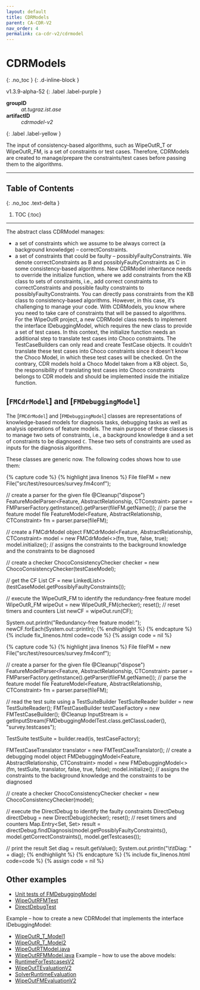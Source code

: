 ```yaml
---
layout: default
title: CDRModels
parent: CA-CDR-V2
nav_order: 4
permalink: ca-cdr-v2/cdrmodel
---
```


# CDRModels
{: .no_toc }
{: .d-inline-block }

<span style = "text-transform: lowercase">v1.3.9-alpha-52</span>
{: .label .label-purple }

<dl style="width:400px;">
    <dt><strong>groupID</strong></dt>
    <dd style = "text-transform: lowercase"><em>at.tugraz.ist.ase</em></dd>
    <dt><strong>artifactID</strong></dt>
    <dd style = "text-transform: lowercase"><em>cdrmodel-v2</em></dd>
</dl>{: .label .label-yellow }

The input of consistency-based algorithms, such as WipeOutR_T or WipeOutR_FM, is a set of constraints or test cases.
Therefore, CDRModels are created to manage/prepare the constraints/test cases before passing them to the algorithms.

---

## Table of Contents
{: .no_toc .text-delta }

1. TOC
{:toc}

---

The abstract class CDRModel manages:
-	a set of constraints which we assume to be always correct (a background knowledge) – correctConstraints.
-	a set of constraints that could be faulty – possiblyFaultyConstraints.
We denote correctConstraints as B and possiblyFaultyConstraints as C in some consistency-based algorithms.
New CDRModel inheritance needs to override the initialize function, where we add constraints from the KB class to sets of constraints, i.e., add correct constraints to correctConstraints and possible faulty constraints to possiblyFaultyConstraints.
You can directly pass constraints from the KB class to consistency-based algorithms. However, in this case, it’s challenging to manage your code. With CDRModels, you know where you need to take care of constraints that will be passed to algorithms.
For the WipeOutR project, a new CDRModel class needs to implement the interface IDebuggingModel, which requires the new class to provide a set of test cases. In this context, the initialize function needs an additional step to translate test cases into Choco constraints.
The TestCaseBuilders can only read and create TestCase objects. It couldn’t translate these test cases into Choco constraints since it doesn’t know the Choco Model, in which these test cases will be checked. On the contrary, CDR models hold a Choco Model taken from a KB object. So, the responsibility of translating test cases into Choco constraints belongs to CDR models and should be implemented inside the initialize function.

## [`FMCdrModel`] and [`FMDebuggingModel`]

The [`FMCdrModel`] and [`FMDebuggingModel`] classes are representations of knowledge-based models for diagnosis tasks,
debugging tasks as well as analysis operations of feature models.
The main purpose of these classes is to manage two sets of constraints, i.e., a background knowledge `B`
and a set of constraints to be diagnosed `C`.
These two sets of constraints are used as inputs for the diagnosis algorithms.

These classes are generic now.
The following codes shows how to use them:

{% capture code %}
{% highlight java linenos %}
File fileFM = new File("src/test/resources/survey.fm4conf");

// create a parser for the given file
@Cleanup("dispose")
FeatureModelParser<Feature, AbstractRelationship<Feature>, CTConstraint> parser = FMParserFactory.getInstance().getParser(fileFM.getName());
// parse the feature model file
FeatureModel<Feature, AbstractRelationship<Feature>, CTConstraint> fm = parser.parse(fileFM);

// create a FMCdrModel object
FMCdrModel<Feature, AbstractRelationship<Feature>, CTConstraint>
    model = new FMCdrModel<>(fm, true, false, true);
model.initialize(); // assigns the constraints to the background knowledge and the constraints to be diagnosed

// create a checker
ChocoConsistencyChecker checker = new ChocoConsistencyChecker(testCaseModel);

// get the CF
List<Constraint> CF = new LinkedList<>(testCaseModel.getPossiblyFaultyConstraints());

// execute the WipeOutR_FM to identify the redundancy-free feature model
WipeOutR_FM wipeOut = new WipeOutR_FM(checker);
reset(); // reset timers and counters
List<Constraint> newCF = wipeOut.run(CF);

System.out.println("Redundancy-free feature model:");
newCF.forEach(System.out::println);
{% endhighlight %}
{% endcapture %}
{% include fix_linenos.html code=code %}
{% assign code = nil %}

{% capture code %}
{% highlight java linenos %}
File fileFM = new File("src/test/resources/survey.fm4conf");

// create a parser for the given file
@Cleanup("dispose")
FeatureModelParser<Feature, AbstractRelationship<Feature>, CTConstraint>
    parser = FMParserFactory.getInstance().getParser(fileFM.getName());
// parse the feature model file
FeatureModel<Feature, AbstractRelationship<Feature>, CTConstraint>
    fm = parser.parse(fileFM);

// read the test suite using a TestSuiteBuilder
TestSuiteReader builder = new TestSuiteReader();
FMTestCaseBuilder testCaseFactory = new FMTestCaseBuilder();
@Cleanup InputStream is = getInputStream(FMDebuggingModelTest.class.getClassLoader(), "survey.testcases");

TestSuite testSuite = builder.read(is, testCaseFactory);

FMTestCaseTranslator translator = new FMTestCaseTranslator();
// create a debugging model object
FMDebuggingModel<Feature, AbstractRelationship<Feature>, CTConstraint> model = new FMDebuggingModel<>(fm, testSuite, translator, false, true, false);
model.initialize(); // assigns the constraints to the background knowledge and the constraints to be diagnosed

// create a checker
ChocoConsistencyChecker checker = new ChocoConsistencyChecker(model);

// execute the DirectDebug to identify the faulty constraints
DirectDebug directDebug = new DirectDebug(checker);
reset(); // reset timers and counters
Map.Entry<Set<ITestCase>, Set<Constraint>> result = directDebug.findDiagnosis(model.getPossiblyFaultyConstraints(),
                                                                            model.getCorrectConstraints(),
                                                                            model.getTestcases());

// print the result
Set<Constraint> diag = result.getValue();
System.out.println("\t\tDiag: " + diag);
{% endhighlight %}
{% endcapture %}
{% include fix_linenos.html code=code %}
{% assign code = nil %}

## Other examples

- [Unit tests of FMDebuggingModel](https://github.com/manleviet/CA-CDR-V2/tree/21-uses-generics-for-feature-model/cdrmodel-package/src/test/java/at/tugraz/ist/ase/cdrmodel/fm)
- [WipeOutRFMTest](https://github.com/manleviet/CA-CDR-V2/blob/21-uses-generics-for-feature-model/ca-cdr-package/src/test/java/at/tugraz/ist/ase/cacdr/algorithms/WipeOutRFMTest.java)
- [DirectDebugTest](https://github.com/manleviet/CA-CDR-V2/blob/21-uses-generics-for-feature-model/ca-cdr-package/src/test/java/at/tugraz/ist/ase/cacdr/algorithms/DirectDebugTest.java)

Example – how to create a new CDRModel that implements the interface IDebuggingModel:
-	[WipeOutR_T_Model1](https://github.com/AIG-ist-tugraz/WipeOutR/blob/main/src/test/java/at/tugraz/ist/ase/wipeoutr/testmodel/WipeOutR_T_Model1.java)
-	[WipeOutR_T_Model2](https://github.com/AIG-ist-tugraz/WipeOutR/blob/main/src/test/java/at/tugraz/ist/ase/wipeoutr/testmodel/WipeOutR_T_Model2.java)
-	[WipeOutRTModel.java](https://github.com/AIG-ist-tugraz/WipeOutR/blob/main/src/main/java/at/tugraz/ist/ase/wipeoutr/model/WipeOutRTModel.java)
-	[WipeOutRFMModel.java](https://github.com/AIG-ist-tugraz/WipeOutR/blob/main/src/main/java/at/tugraz/ist/ase/wipeoutr/model/WipeOutRFMModel.java)
Example – how to use the above models:
-	[RuntimeForTestcasesV2](https://github.com/AIG-ist-tugraz/WipeOutR/blob/main/src/main/java/at/tugraz/ist/ase/wipeoutr/app/eval/RuntimeForTestcasesV2.java)
-	[WipeOutTEvaluationV2](https://github.com/AIG-ist-tugraz/WipeOutR/blob/main/src/main/java/at/tugraz/ist/ase/wipeoutr/app/eval/WipeOutRTEvaluationV2.java)
-	[SolverRuntimeEvaluation](https://github.com/AIG-ist-tugraz/WipeOutR/blob/main/src/main/java/at/tugraz/ist/ase/wipeoutr/app/eval/SolverRuntimeEvaluation.java)
-	[WipeOutFMEvaluationV2](https://github.com/AIG-ist-tugraz/WipeOutR/blob/main/src/main/java/at/tugraz/ist/ase/wipeoutr/app/eval/WipeOutRFMEvaluationV2.java)
